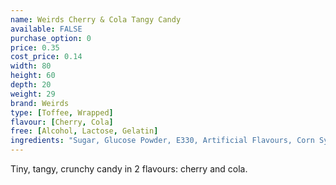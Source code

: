 ```yaml
---
name: Weirds Cherry & Cola Tangy Candy
available: FALSE
purchase_option: 0
price: 0.35
cost_price: 0.14
width: 80
height: 60
depth: 20
weight: 29
brand: Weirds
type: [Toffee, Wrapped]
flavour: [Cherry, Cola]
free: [Alcohol, Lactose, Gelatin]
ingredients: "Sugar, Glucose Powder, E330, Artificial Flavours, Corn Syrup. Colours: E129, E150D. Glazing Agent: E903"
---
```

Tiny, tangy, crunchy candy in 2 flavours: cherry and cola.